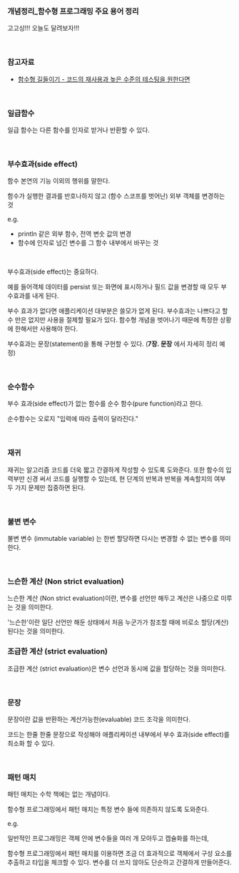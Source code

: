 ### 개념정리_함수형 프로그래밍 주요 용어 정리

고고싱!!! 오늘도 달려보자!!!<br>

<br>



### 참고자료

- [함수형 길들이기 - 코드의 재사용과 높은 수준의 테스팅을 원한다면](http://www.yes24.com/Product/Goods/17945487)

<br>



### 일급함수

일급 함수는 다른 함수를 인자로 받거나 반환할 수 있다.<br>

<br>



### 부수효과(side effect)

함수 본연의 기능 이외의 행위를 말한다.<br>

함수가 실행한 결과를 반호나하지 않고 (함수 스코프를 벗어난) 외부 객체를 변경하는 것<br>



e.g.

- println 같은 외부 함수, 전역 변숫 값의 변경
- 함수에 인자로 넘긴 변수를 그 함수 내부에서 바꾸는 것

<br>



부수효과(side effect)는 중요하다.<br>

예를 들어객체 데이터를 persist 또는 화면에 표시하거나 필드 값을 변경할 때 모두 부수효과를 내게 된다.<br>

부수 효과가 없다면 애플리케이션 대부분은 쓸모가 없게 된다. 부수효과는 나쁘다고 할 수 만은 없지만 사용을 절제할 필요가 있다. 함수형 개념을 벗어나기 때문에 특정한 상황에 한해서만 사용해야 한다.<br>

부수효과는 문장(statement)을 통해 구현할 수 있다. (**7장. 문장** 에서 자세히 정리 예정)<br>

<br>



### 순수함수

부수 효과(side effect)가 없는 함수를 순수 함수(pure function)라고 한다.<br>

순수함수는 오로지 "입력에 따라 출력이 달라진다."<br>

<br>



### 재귀

재귀는 알고리즘 코드를 더욱 짧고 간결하게 작성할 수 있도록 도와준다. 또한 함수의 입력부만 신경 써서 코드를 실행할 수 있는데, 현 단계의 반복과 반복을 계속할지의 여부 두 가지 문제만 집중하면 된다.<br>

<br>



### 불변 변수

불변 변수 (immutable variable) 는 한번 할당하면 다시는 변경할 수 없는 변수를 의미한다.<br>

<br>



### 느슨한 계산 (Non strict evaluation)

느슨한 계산 (Non strict evaluation)이란, 변수를 선언만 해두고 계산은 나중으로 미루는 것을 의미한다.<br>

'느슨한'이란 일단 선언만 해둔 상태에서 처음 누군가가 참조할 때에 비로소 할당(계산)된다는 것을 의미한다.<br>



### 조급한 계산 (strict evaluation)

조급한 계산 (strict evaluation)은 변수 선언과 동시에 값을 할당하는 것을 의미한다.<br>

<br>



### 문장

문장이란 값을 반환하는 계산가능한(evaluable) 코드 조각을 의미한다.<br>

코드는 한줄 한줄 문장으로 작성해야 애플리케이션 내부에서 부수 효과(side effect)를 최소화 할 수 있다.<br>

<br>



### 패턴 매치

패턴 매치는 수학 책에는 없는 개념이다.<br>

함수형 프로그래밍에서 패턴 매치는 특정 변수 들에 의존하지 않도록 도와준다.<br>

e.g.

일반적인 프로그래밍은 객체 안에 변수들을 여러 개 모아두고 캡슐화를 하는데, 

함수형 프로그래밍에서 패턴 매치를 이용하면 조금 더 효과적으로 객체에서 구성 요소를 추출하고 타입을 체크할 수 있다. 변수를 더 쓰지 않아도 단순하고 간결하게 만들어준다.<br>

<br>

